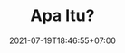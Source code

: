 ---
title: Apa Itu?
thumb: ./apa-itu.png
date: 2021-07-19T18:46:55+07:00
description: "Menjelaskan Secara detail apa itu hal yang akan dibahas. beserta contoh bila diperlukan."
keyword: [blog, definisi, apa itu]
tags: [blog, apa itu]
contentType: list
---